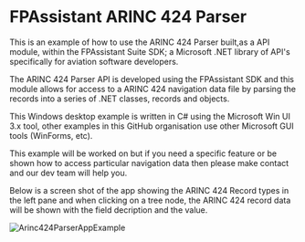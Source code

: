 # FPAssistant ARINC 424 Parser

This is an example of how to use the ARINC 424 Parser built,as a API module, within the FPAssistant Suite SDK; a Microsoft .NET library of API's specifically for aviation software developers.

The ARINC 424 Parser API is developed using the FPAssistant SDK and this module allows for access to a ARINC 424 navigation data file by parsing the records into a series of .NET classes, records and objects.

This Windows desktop example is written in C# using the Microsoft Win UI 3.x tool, other examples in this GitHub organisation use other Microsoft GUI tools (WinForms, etc).

This example will be worked on but if you need a specific feature or be shown how to access particular navigation data then please make contact and our dev team will help you.

Below is a screen shot of the app showing the ARINC 424 Record types in the left pane and when clicking on a tree node, the ARINC 424 record data will be shown with the field decription and the value.

![Arinc424ParserAppExample](https://github.com/user-attachments/assets/948689d0-829d-41ac-8143-49069acace9c)

